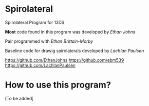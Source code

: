 # Spirolateral
Spirolateral Program for 13DS

**Most** code found in this program was developed by *Ethan Johns*

Pair programmed with *Ethan Brittain-Morby*

Baseline code for drawig spirolaterals developed by *Lachlan Paulsen*


https://github.com/EthanJohns
https://github.com/ebm539
https://github.com/LachlanPaulsen

# How to use this program?
[To be added]
